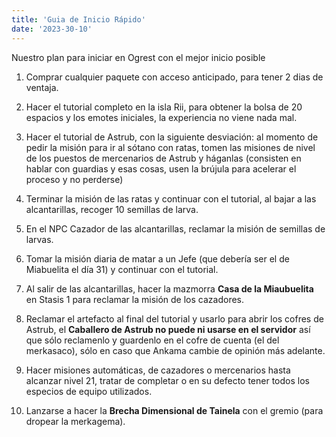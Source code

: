 ```yaml
---
title: 'Guia de Inicio Rápido'
date: '2023-30-10'
---
```


Nuestro plan para iniciar en Ogrest con el mejor inicio posible

1. Comprar cualquier paquete con acceso anticipado, para tener 2 dias de
   ventaja.

2. Hacer el tutorial completo en la isla Rii, para obtener la bolsa de 20
   espacios y los emotes iniciales, la experiencia no viene nada mal.

3. Hacer el tutorial de Astrub, con la siguiente desviación: al momento de pedir
   la misión para ir al sótano con ratas, tomen las misiones de nivel de los
   puestos de mercenarios de Astrub y háganlas (consisten en hablar con guardias
   y esas cosas, usen la brújula para acelerar el proceso y no perderse)

4. Terminar la misión de las ratas y continuar con el tutorial, al bajar a las
   alcantarillas, recoger 10 semillas de larva.

5. En el NPC Cazador de las alcantarillas, reclamar la misión de semillas de
   larvas.

6. Tomar la misión diaria de matar a un Jefe (que debería ser el de Miabuelita
   el día 31) y continuar con el tutorial.

7. Al salir de las alcantarillas, hacer la mazmorra **Casa de la Miaubuelita**
   en Stasis 1 para reclamar la misión de los cazadores.

8. Reclamar el artefacto al final del tutorial y usarlo para abrir los cofres de
   Astrub, el **Caballero de Astrub no puede ni usarse en el servidor** así que
   sólo reclamenlo y guardenlo en el cofre de cuenta (el del merkasaco), sólo en
   caso que Ankama cambie de opinión más adelante.

9. Hacer misiones automáticas, de cazadores o mercenarios hasta alcanzar nivel
   21, tratar de completar o en su defecto tener todos los especios de equipo
   utilizados.

10. Lanzarse a hacer la **Brecha Dimensional de Tainela** con el gremio (para
    dropear la merkagema).
